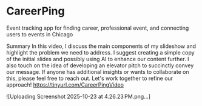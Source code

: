 # CareerPing
Event tracking app for finding career, professional event, and connecting users to events in Chicago

Summary
In this video, I discuss the main components of my slideshow and highlight the problem we need to address. I suggest creating a simple copy of the initial slides and possibly using AI to enhance our content further. I also touch on the idea of developing an elevator pitch to succinctly convey our message. If anyone has additional insights or wants to collaborate on this, please feel free to reach out. Let's work together to refine our approach!
https://tinyurl.com/CareerPingVideo

![Uploading Screenshot 2025-10-23 at 4.26.23 PM.png…]
